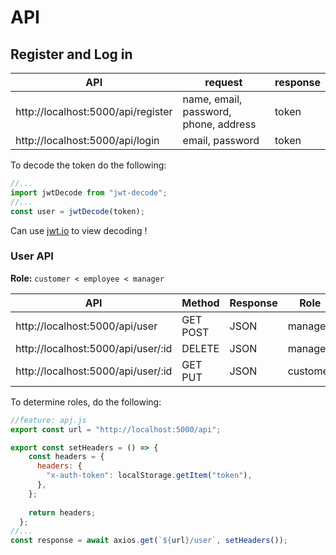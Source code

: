 # API

## Register and Log in

<center>

| API              | request    | response |
|------------------|--------|--------|
| http://localhost:5000/api/register| name, email, password, phone, address    | token |
| http://localhost:5000/api/login  | email, password    |  token | 

</center>

To decode the token do the following:

```js
//...
import jwtDecode from "jwt-decode";
//...
const user = jwtDecode(token);
```
Can use [jwt.io](https://jwt.io) to view decoding !

### User API

**Role:** `customer < employee < manager`

<center>

| API              | Method    | Response | Role |
|------------------|--------|--------|--------|
| http://localhost:5000/api/user|  GET POST  | JSON | manager |
| http://localhost:5000/api/user/:id|  DELETE  | JSON | manager |
| http://localhost:5000/api/user/:id|  GET PUT  | JSON | customer |

</center>

To determine roles, do the following:

```js
//feature: apj.js
export const url = "http://localhost:5000/api";

export const setHeaders = () => {
    const headers = {
      headers: {
        "x-auth-token": localStorage.getItem("token"),
      },
    };
  
    return headers;
  };
//...
const response = await axios.get(`${url}/user`, setHeaders());
```